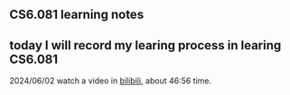 ## CS6.081 learning notes
today I will record my learing process in learing **CS6.081**
----

2024/06/02
watch a video in [bilibili](https://www.bilibili.com/video/BV1DY4y1a7YD/?spm_id_from=333.337.search-card.all.click&vd_source=09abd820b81ddddbaf2ac58d20f82dea), about 46:56 time.
